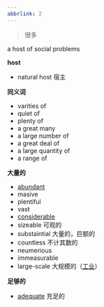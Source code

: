 ```yaml
---
abbrlink: 2
---
```

> 很多

a host of social problems

**host**
- natural host 宿主

**同义词**
- varities of
- quiet of
- plenty of
- a great many
- a large number of
- a great deal of 
- a large quantity of
- a range of

**大量的**
- [abundant](abundant.md)
- masive
- plentiful
- vast
- [considerable](considerable.md)
- sizeable 可观的
- substaintial 大量的，巨额的
- countless 不计其数的
- neumerious
- immeasurable
- large-scale 大规模的（[工业](工业.md)）

**足够的**
- [adequate](adequate.md) 充足的


